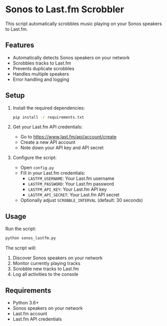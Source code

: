 # Sonos to Last.fm Scrobbler

This script automatically scrobbles music playing on your Sonos speakers to Last.fm.

## Features

- Automatically detects Sonos speakers on your network
- Scrobbles tracks to Last.fm
- Prevents duplicate scrobbles
- Handles multiple speakers
- Error handling and logging

## Setup

1. Install the required dependencies:
   ```bash
   pip install -r requirements.txt
   ```

2. Get your Last.fm API credentials:
   - Go to https://www.last.fm/api/account/create
   - Create a new API account
   - Note down your API key and API secret

3. Configure the script:
   - Open `config.py`
   - Fill in your Last.fm credentials:
     - `LASTFM_USERNAME`: Your Last.fm username
     - `LASTFM_PASSWORD`: Your Last.fm password
     - `LASTFM_API_KEY`: Your Last.fm API key
     - `LASTFM_API_SECRET`: Your Last.fm API secret
   - Optionally adjust `SCROBBLE_INTERVAL` (default: 30 seconds)

## Usage

Run the script:
```bash
python sonos_lastfm.py
```

The script will:
1. Discover Sonos speakers on your network
2. Monitor currently playing tracks
3. Scrobble new tracks to Last.fm
4. Log all activities to the console

## Requirements

- Python 3.6+
- Sonos speakers on your network
- Last.fm account
- Last.fm API credentials 